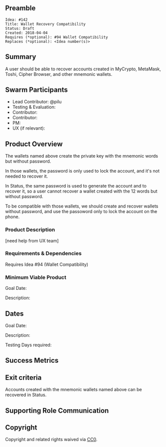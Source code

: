 ## Preamble

    Idea: #142
    Title: Wallet Recovery Compatibility
    Status: Draft
    Created: 2018-04-04
    Requires (*optional): #94 Wallet Compatibility
    Replaces (*optional): <Idea number(s)>

## Summary

A user should be able to recover accounts created in MyCrypto, MetaMask, Toshi, Cipher Browser, and other
mnemonic wallets.

## Swarm Participants

- Lead Contributor: @pilu
- Testing & Evaluation: <!-- @username -->
- Contributor: <!-- @username -->
- Contributor: <!-- @username -->
- PM: <!--- @username -->
- UX (if relevant): <!-- @username -->
<!-- - Contributor: @username -->

## Product Overview

The wallets named above create the private key with the mnemonic words but without password.

In those wallets, the password is only used to lock the account, and it's not needed to recover it.

In Status, the same password is used to generate the account and to recover it,
so a user cannot recover a wallet created with the 12 words but without password.

To be compatible with those wallets, we should create and recover wallets without password,
and use the passoword only to lock the account on the phone.

### Product Description

[need help from UX team]

### Requirements & Dependencies
<!-- Are there bugs or feature requests in other repositories that are part of this Idea? -->
<!-- There is no approval unless the idea requires to be reviewed by supporting organelles (Financial, Hiring, or Design). -->
<!-- The Swarm must develop a fully fleshed out Requirements document for the idea to proceed, to the satisfaction of participants. -->

Requires Idea #94 (Wallet Compatibility)

### Minimum Viable Product
<!-- Mandatory, completes the Idea in the fastest route possible, can be hacky, needed to feel progress. See https://imgur.com/a/HVlw3 -->
Goal Date: <!-- Date for evaluation in ISO 8601 (yyyy-mm-dd) format -->

Description: <!-- Description of Deliverables-->

## Dates
Goal Date: <!-- Date for evaluation in ISO 8601 (yyyy-mm-dd) format -->

Description: <!-- Description of Deliverables-->

Testing Days required: <!-- Days required at the end of development for testing -->

## Success Metrics
<!-- Assuming the idea ships, what would success look like? What are the most important metrics that you would move? -->

<!-- Example: Onboarding conversion rate. Target >30% full funnel -->

## Exit criteria
<!-- Launch new onboarding UI flow -->

Accounts created with the mnemonic wallets named above can be recovered in Status.

## Supporting Role Communication
<!-- Once Requirements and Goals are fleshed out, then it should be communicated to supporting organelles if required -->

## Copyright
Copyright and related rights waived via [CC0](https://creativecommons.org/publicdomain/zero/1.0/).
